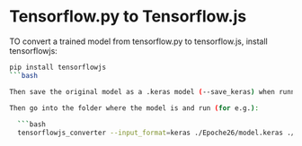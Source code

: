 # Tensorflow.py to Tensorflow.js

TO convert a trained model from tensorflow.py to tensorflow.js, install tensorflowjs:

```bash
pip install tensorflowjs
```bash

Then save the original model as a .keras model (--save_keras) when running train.py

Then go into the folder where the model is and run (for e.g.):
  
  ```bash
  tensorflowjs_converter --input_format=keras ./Epoche26/model.keras ./Epoche26/converted_model
  ```
